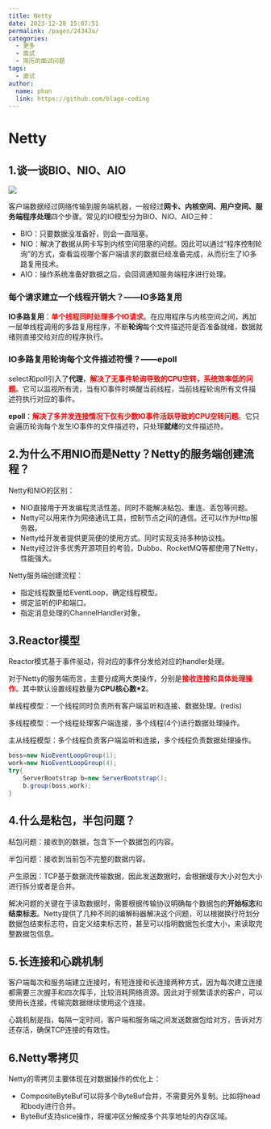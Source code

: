 ```yaml
---
title: Netty
date: 2023-12-28 15:07:51
permalink: /pages/24343a/
categories:
  - 更多
  - 面试
  - 简历的面试问题
tags:
  - 面试
author: 
  name: phan
  link: https://github.com/blage-coding
---
```

# Netty

## 1.谈一谈BIO、NIO、AIO

![](https://jsd.cdn.zzko.cn/gh/blage-coding/picx-images-hosting@master/20231227/image.77dr2s9pbj80.webp)

客户端数据经过网络传输到服务端机器，一般经过**网卡、内核空间、用户空间、服务端程序处理**四个步骤。常见的IO模型分为BIO、NIO、AIO三种：

- BIO：只要数据没准备好，则会一直阻塞。
- NIO：解决了数据从网卡写到内核空间阻塞的问题。因此可以通过“程序控制轮询”的方式，查看监视哪个客户端请求的数据已经准备完成，从而衍生了IO多路复用技术。
- AIO：操作系统准备好数据之后，会回调通知服务端程序进行处理。

### 每个请求建立一个线程开销大？——IO多路复用

**IO多路复用**：<font color="red">**单个线程同时处理多个IO请求**</font>。在应用程序与内核空间之间，再加一层单线程调用的多路复用程序，不断**轮询**每个文件描述符是否准备就绪，数据就绪则直接交给对应的程序执行。

### IO多路复用轮询每个文件描述符慢？——epoll

select和poll引入了**代理**，<font color="red">**解决了无事件轮询导致的CPU空转，系统效率低的问题**</font>。它可以监视所有流，当有IO事件时唤醒当前线程，当前线程轮询所有文件描述符执行对应的事件。

**epoll**：<font color="red">**解决了多并发连接情况下仅有少数IO事件活跃导致的CPU空转问题**</font>。它只会遍历轮询每个发生IO事件的文件描述符，只处理**就绪**的文件描述符。

## 2.为什么不用NIO而是Netty？Netty的服务端创建流程？

Netty和NIO的区别：

- NIO直接用于开发编程灵活性差。同时不能解决粘包、重连、丢包等问题。
- Netty可以用来作为网络通讯工具，控制节点之间的通信。还可以作为Http服务器。
- Netty给开发者提供更简便的使用方式。同时实现支持多种协议栈。
- Netty经过许多优秀开源项目的考验，Dubbo、RocketMQ等都使用了Netty，性能强大。

Netty服务端创建流程：

- 指定线程数量给EventLoop，确定线程模型。
- 绑定监听的IP和端口。
- 指定消息处理的ChannelHandler对象。

## 3.Reactor模型

Reactor模式基于事件驱动，将对应的事件分发给对应的handler处理。

对于Netty的服务端而言，主要分成两大类操作，分别是<font color="red">**接收连接**</font>和<font color="red">**具体处理操作**</font>。其中默认设置线程数量为**CPU核心数*2**。

单线程模型：一个线程同时负责所有客户端监听和连接、数据处理。(redis)

多线程模型：一个线程处理客户端连接，多个线程(4个)进行数据处理操作。

主从线程模型：多个线程负责客户端监听和连接，多个线程负责数据处理操作。

```java
boss=new NioEventLoopGroup(1);
work=new NioEventLoopGroup(4);
try{
	ServerBootstrap b=new ServerBootstrap();
	b.group(boss,work);
}
```

## 4.什么是粘包，半包问题？

粘包问题：接收到的数据，包含下一个数据包的内容。

半包问题：接收到当前包不完整的数据内容。

产生原因：TCP基于数据流传输数据，因此发送数据时，会根据缓存大小对包大小进行拆分或者是合并。

解决问题的关键在于读取数据时，需要根据传输协议明确每个数据包的**开始标志**和**结束标志**。Netty提供了几种不同的编解码器解决这个问题，可以根据换行符划分数据包结束标志符，自定义结束标志符，甚至可以指明数据包长度大小，来读取完整数据包信息。

## 5.长连接和心跳机制

客户端每次和服务端建立连接时，有短连接和长连接两种方式，因为每次建立连接都需要三次握手和四次挥手，比较消耗网络资源。因此对于频繁请求的客户，可以使用长连接，传输完数据继续使用这个连接。

心跳机制是指，每隔一定时间，客户端和服务端之间发送数据包给对方，告诉对方还存活，确保TCP连接的有效性。

## 6.Netty零拷贝

Netty的零拷贝主要体现在对数据操作的优化上：

- CompositeByteBuf可以将多个ByteBuf合并，不需要另外复制。比如将head和body进行合并。
- ByteBuf支持slice操作，将缓冲区分解成多个共享地址的内存区域。